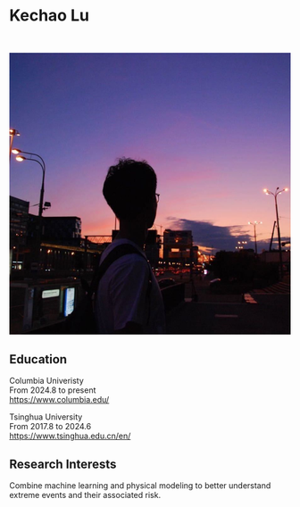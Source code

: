 # Kechao Lu  
<br>

![Image](Image_Luke.jpg)

## Education  
Columbia Univeristy  
From 2024.8 to present  
https://www.columbia.edu/  

Tsinghua University  
From 2017.8 to 2024.6  
https://www.tsinghua.edu.cn/en/

## Research Interests
Combine machine learning and physical modeling to better understand extreme events and their associated risk.